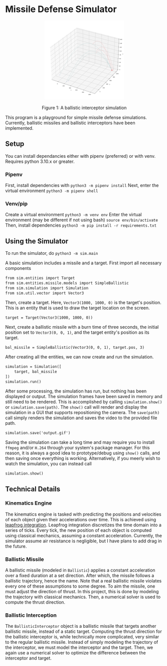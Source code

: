 # Missile Defense Simulator

<p align="center">
	<img src="https://github.com/KaiHicks/missile-simulator/blob/master/readme_animation.gif?raw=true" width=50%>
	<center>Figure 1: A ballistic interceptor simulation</center>
</p>

This program is a playground for simple missile defense simulations. Currently, ballistic missiles and ballistic interceptors have been implemented. 

## Setup
You can install dependancies either with pipenv (preferred) or with venv. Requires python 3.10.x or greater. 

### Pipenv

First, install dependencies with
```python3 -m pipenv install```
Next, enter the virtual environment
```python3 -m pipenv shell```

### Venv/pip

Create a virtual environment
```python3 -m venv env```
Enter the virtual environment (may be different if not using bash)
```source env/bin/activate```
Then, install dependencies
```python3 -m pip install -r requirements.txt```

## Using the Simulator

To run the simulator, do
```python3 -m sim.main```

A basic simulation includes a missile and a target. First import all necessary components
```
from sim.entities import Target
from sim.entities.missile.models import SimpleBallistic
from sim.simulation import Simulation
from sim.util.vector import Vector3
```
Then, create a target. Here, `Vector3(1000, 1000, 0)` is the target's position. This is an entity that is used to draw the target location on the screen.
```
target = Target(Vector3(1000, 1000, 0))
```
Next, create a ballistic missile with a burn time of three seconds, the initial position set to `Vector3(0, 0, 1)`, and the target entity's position as its target.
```
bal_missile = SimpleBallistic(Vector3(0, 0, 1), target.pos, 3)
```
After creating all the entities, we can now create and run the simulation.
```
simulation = Simulation([
	target, bal_missile
])
simulation.run()
```
After some processing, the simulation has run, but nothing has been displayed or output. The simulation frames have been saved in memory and still need to be rendered. This is accomplished by calling `simulation.show()` or `simulation.save(path)`. The `show()` call will render and display the simulation in a GUI that supports repositioning the camera. The `save(path)` call simply renders the simulation and saves the video to the provided file path. 
```
simulation.save('output.gif')
```
Saving the simulation can take a long time and may require you to install `ffmpeg` and/or `H.264` through your system's package manager. For this reason, it is always a good idea to prototype/debug using `show()` calls, and then saving once everything is working. Alternatively, if you meerly wish to watch the simulation, you can instead call 
```
simulation.show()
```

## Technical Details

### Kinematics Engine

The kinematics engine is tasked with predicting the positions and velocities of each object given their accelerations over time. This is achieved using [leapfrog integration](https://en.wikipedia.org/wiki/Leapfrog_integration). Leapfrog integration discretizes the time domain into a series of ticks. Every tick, the new position of each object is computed using classical mechanics, assuming a constant acceleration. Currently, the simulator assume air resistance is negligible, but I have plans to add drag in the future. 

### Ballistic Missile

A ballistic missile (modeled in `Ballistic`) applies a constant acceleration over a fixed duration at a set direction. After which, the missile follows a ballistic trajectory, hence the name. Note that a real ballistic missile violates every one of these assumptions to some degree. To aim the missile, one must adjust the direction of thrust. In this project, this is done by modeling the trajectory with classical mechanics. Then, a numerical solver is used to compute the thrust direction. 

### Ballistic Interception

The `BallisticInterceptor` object is a ballistic missile that targets another ballistic missile, instead of a static target. Computing the thrust direction for the ballistic interceptor is, while technically more complicated, very similar to the regular ballistic missile. Instead of simply modeling the trajectory of the interceptor, we must model the interceptor and the target. Then, we again use a numerical solver to optimize the difference between the interceptor and target. 